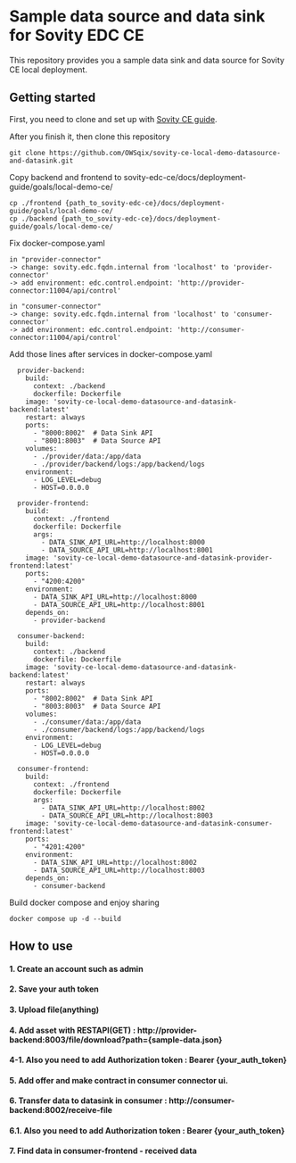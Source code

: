# Sample data source and data sink for Sovity EDC CE

This repository provides you a sample data sink and data source for Sovity CE local deployment.

## Getting started

First, you need to clone and set up with [Sovity CE guide](https://github.com/sovity/edc-ce).

After you finish it, then clone this repository
```angular2html
git clone https://github.com/OWSqix/sovity-ce-local-demo-datasource-and-datasink.git
```

Copy backend and frontend to sovity-edc-ce/docs/deployment-guide/goals/local-demo-ce/
```angular2html
cp ./frontend {path_to_sovity-edc-ce}/docs/deployment-guide/goals/local-demo-ce/
cp ./backend {path_to_sovity-edc-ce}/docs/deployment-guide/goals/local-demo-ce/
```
Fix docker-compose.yaml
```angular2html
in "provider-connector"
-> change: sovity.edc.fqdn.internal from 'localhost' to 'provider-connector'
-> add environment: edc.control.endpoint: 'http://provider-connector:11004/api/control'

in "consumer-connector"
-> change: sovity.edc.fqdn.internal from 'localhost' to 'consumer-connector'
-> add environment: edc.control.endpoint: 'http://consumer-connector:11004/api/control'
```
Add those lines after services in docker-compose.yaml
```angular2html
  provider-backend:
    build:
      context: ./backend
      dockerfile: Dockerfile
    image: 'sovity-ce-local-demo-datasource-and-datasink-backend:latest'
    restart: always
    ports:
      - "8000:8002"  # Data Sink API
      - "8001:8003"  # Data Source API
    volumes:
      - ./provider/data:/app/data
      - ./provider/backend/logs:/app/backend/logs
    environment:
      - LOG_LEVEL=debug
      - HOST=0.0.0.0

  provider-frontend:
    build:
      context: ./frontend
      dockerfile: Dockerfile
      args:
        - DATA_SINK_API_URL=http://localhost:8000
        - DATA_SOURCE_API_URL=http://localhost:8001
    image: 'sovity-ce-local-demo-datasource-and-datasink-provider-frontend:latest'
    ports:
      - "4200:4200"
    environment:
      - DATA_SINK_API_URL=http://localhost:8000
      - DATA_SOURCE_API_URL=http://localhost:8001
    depends_on:
      - provider-backend

  consumer-backend:
    build:
      context: ./backend
      dockerfile: Dockerfile
    image: 'sovity-ce-local-demo-datasource-and-datasink-backend:latest'
    restart: always
    ports:
      - "8002:8002"  # Data Sink API
      - "8003:8003"  # Data Source API
    volumes:
      - ./consumer/data:/app/data
      - ./consumer/backend/logs:/app/backend/logs
    environment:
      - LOG_LEVEL=debug
      - HOST=0.0.0.0

  consumer-frontend:
    build:
      context: ./frontend
      dockerfile: Dockerfile
      args:
        - DATA_SINK_API_URL=http://localhost:8002
        - DATA_SOURCE_API_URL=http://localhost:8003
    image: 'sovity-ce-local-demo-datasource-and-datasink-consumer-frontend:latest'
    ports:
      - "4201:4200"
    environment:
      - DATA_SINK_API_URL=http://localhost:8002
      - DATA_SOURCE_API_URL=http://localhost:8003
    depends_on:
      - consumer-backend
```

Build docker compose and enjoy sharing
```
docker compose up -d --build
```

## How to use

#### 1. Create an account such as admin
#### 2. Save your auth token
#### 3. Upload file(anything)
#### 4. Add asset with RESTAPI(GET) : http://provider-backend:8003/file/download?path={sample-data.json}
#### 4-1. Also you need to add Authorization token : Bearer {your_auth_token}
#### 5. Add offer and make contract in consumer connector ui.
#### 6. Transfer data to datasink in consumer : http://consumer-backend:8002/receive-file
#### 6.1. Also you need to add Authorization token : Bearer {your_auth_token}
#### 7. Find data in consumer-frontend - received data